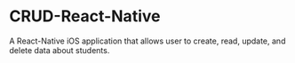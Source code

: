 # CRUD-React-Native
A React-Native iOS application that allows user to create, read, update, and delete data about students.
